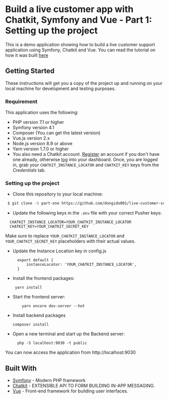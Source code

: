 # Build a live customer app with Chatkit, Symfony and Vue - Part 1: Setting up the project

This is a demo application showing how to build a live customer support application using Symfony, Chatkit and Vue. You can read the tutorial on how it was built [here](https://pusher.com/tutorials/live-customer-support-symfony-vue-part-1)

## Getting Started

These instructions will get you a copy of the project up and running on your local machine for development and testing purposes.

### Requirement

This application uses the following:

- PHP version 7.1 or higher
- Symfony version 4.1
- Composer  (You can get the latest version) 
- Vue.js version 2.x
- Node.js version 8.9 or above
- Yarn version 1.7.0 or higher
- You also need a Chatkit account. [Register](https://dash.pusher.com/authenticate/register?product=chatkit) an account if you don't have one already, otherwise [log](https://dash.pusher.com/authenticate) into your dashboard. Once, you are logged in, grab your `CHATKIT_INSTANCE_LOCATOR` and `CHATKIT_KEY` keys from the *Credentials* tab.

### Setting up the project

 - Clone this repository to your local machine:

```sh
 $ git clone -b part-one https://github.com/dongido001/live-customer-support.git
```

 - Update the following keys in the `.env` file with your correct Pusher keys:
  ```
    CHATKIT_INSTANCE_LOCATOR=YOUR_CHATKIT_INSTANCE_LOCATOR
    CHATKIT_KEY=YOUR_CHATKIT_SECRET_KEY
  ```

Make sure to replace `YOUR_CHATKIT_INSTANCE_LOCATOR` and `YOUR_CHATKIT_SECRET_KEY` placeholders with their actual values.

- Update the Instance Location key in config.js
  
  ```
    export default {
        instanceLocator: 'YOUR_CHATKIT_INSTANCE_LOCATOR',
    }
   ```

- Install the frontend packages:
   ```
    yarn install
   ```

- Start the frontend server:

    ```
        yarn encore dev-server --hot
    ```

- Install backend packages

    ```
    composer install
    ```

- Open a new terminal and start up the Backend server:

  ```
    php -S localhost:9030 -t public

  ```
You can now access the application from http://localhost:9030


## Built With

* [Symfony](https://symfony.com/) - Modern PHP framework
* [Chatkit](https://pusher.com/chatkit) - EXTENSIBLE API TO
FORM BUILDING IN-APP MESSAGING.
* [Vue](https://vuejs.org/) - Front-end framework for building user interfaces.
